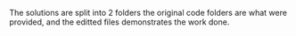 The solutions are split into 2 folders the original code folders are what were provided, and the editted files demonstrates the work done.
